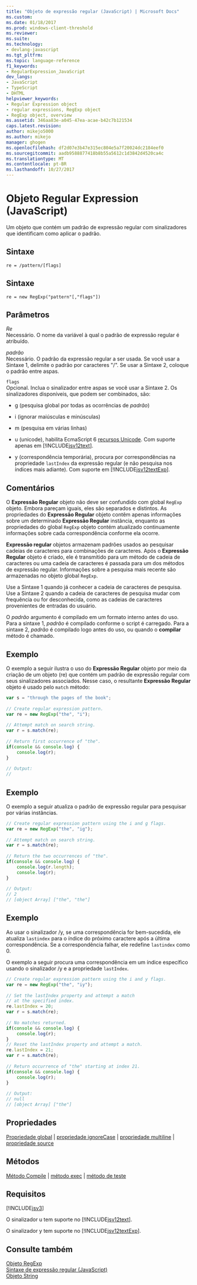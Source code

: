 ```yaml
---
title: "Objeto de expressão regular (JavaScript) | Microsoft Docs"
ms.custom: 
ms.date: 01/18/2017
ms.prod: windows-client-threshold
ms.reviewer: 
ms.suite: 
ms.technology:
- devlang-javascript
ms.tgt_pltfrm: 
ms.topic: language-reference
f1_keywords:
- RegularExpression_JavaScript
dev_langs:
- JavaScript
- TypeScript
- DHTML
helpviewer_keywords:
- Regular Expression object
- regular expressions, RegExp object
- RegExp object, overview
ms.assetid: 346aa83e-a045-47ea-acae-b42c7b121534
caps.latest.revision: 
author: mikejo5000
ms.author: mikejo
manager: ghogen
ms.openlocfilehash: df2d07e3b47e315ec804e5a7f20024dc2184eef0
ms.sourcegitcommit: aadb9588877418b8b55a5612c1d3842d4520ca4c
ms.translationtype: MT
ms.contentlocale: pt-BR
ms.lasthandoff: 10/27/2017
---
```

# <a name="regular-expression-object-javascript"></a>Objeto Regular Expression (JavaScript)
Um objeto que contém um padrão de expressão regular com sinalizadores que identificam como aplicar o padrão.  
  
## <a name="syntax"></a>Sintaxe  
  
```  
re = /pattern/[flags]  
```  
  
## <a name="syntax"></a>Sintaxe  
  
```  
re = new RegExp("pattern"[,"flags"])   
```  
  
## <a name="parameters"></a>Parâmetros  
 *Re*  
 Necessário. O nome da variável à qual o padrão de expressão regular é atribuído.  
  
 *padrão*  
 Necessário. O padrão da expressão regular a ser usada. Se você usar a Sintaxe 1, delimite o padrão por caracteres "/". Se usar a Sintaxe 2, coloque o padrão entre aspas.  
  
 `flags`  
 Opcional. Inclua o sinalizador entre aspas se você usar a Sintaxe 2. Os sinalizadores disponíveis, que podem ser combinados, são:  
  
-   g (pesquisa global por todas as ocorrências de *padrão*)  
  
-   i (ignorar maiúsculas e minúsculas)  
  
-   m (pesquisa em várias linhas)  
  
-   u (unicode), habilita EcmaScript 6 [recursos Unicode](../../javascript/advanced/special-characters-javascript.md). Com suporte apenas em [!INCLUDE[jsv12text](../../javascript/includes/jsv12text-md.md)].  
  
-   y (correspondência temporária), procura por correspondências na propriedade `lastIndex` da expressão regular (e não pesquisa nos índices mais adiante). Com suporte em [!INCLUDE[jsv12textExp](../../javascript/includes/jsv12textexp-md.md)].  
  
## <a name="remarks"></a>Comentários  
 O **Expressão Regular** objeto não deve ser confundido com global `RegExp` objeto. Embora pareçam iguais, eles são separados e distintos. As propriedades do **Expressão Regular** objeto contêm apenas informações sobre um determinado **Expressão Regular** instância, enquanto as propriedades do global `RegExp` objeto contém atualizado continuamente informações sobre cada correspondência conforme ela ocorre.  
  
 **Expressão regular** objetos armazenam padrões usados ao pesquisar cadeias de caracteres para combinações de caracteres. Após o **Expressão Regular** objeto é criado, ele é transmitido para um método de cadeia de caracteres ou uma cadeia de caracteres é passada para um dos métodos de expressão regular. Informações sobre a pesquisa mais recente são armazenadas no objeto global `RegExp`.  
  
 Use a Sintaxe 1 quando já conhecer a cadeia de caracteres de pesquisa. Use a Sintaxe 2 quando a cadeia de caracteres de pesquisa mudar com frequência ou for desconhecida, como as cadeias de caracteres provenientes de entradas do usuário.  
  
 O *padrão* argumento é compilado em um formato interno antes do uso. Para a sintaxe 1, *padrão* é compilado conforme o script é carregado. Para a sintaxe 2, *padrão* é compilado logo antes do uso, ou quando o **compilar** método é chamado.  
  
## <a name="example"></a>Exemplo  
 O exemplo a seguir ilustra o uso do **Expressão Regular** objeto por meio da criação de um objeto (re) que contém um padrão de expressão regular com seus sinalizadores associados. Nesse caso, o resultante **Expressão Regular** objeto é usado pelo `match` método:  
  
```JavaScript  
var s = "through the pages of the book";  
  
// Create regular expression pattern.  
var re = new RegExp("the", "i");  
  
// Attempt match on search string.  
var r = s.match(re);     
  
// Return first occurrence of "the".  
if(console && console.log) {  
    console.log(r);  
}  
  
// Output:  
//   
```  
  
## <a name="example"></a>Exemplo  
 O exemplo a seguir atualiza o padrão de expressão regular para pesquisar por várias instâncias.  
  
```JavaScript  
// Create regular expression pattern using the i and g flags.  
var re = new RegExp("the", "ig");  
  
// Attempt match on search string.  
var r = s.match(re);     
  
// Return the two occurrences of "the".  
if(console && console.log) {  
    console.log(r.length);  
    console.log(r);  
}  
  
// Output:  
// 2  
// [object Array] ["the", "the"]  
```  
  
## <a name="example"></a>Exemplo  
 Ao usar o sinalizador /y, se uma correspondência for bem-sucedida, ele atualiza `lastindex` para o índice do próximo caractere após a última correspondência. Se a correspondência falhar, ele redefine `lastindex` como 0.  
  
 O exemplo a seguir procura uma correspondência em um índice específico usando o sinalizador /y e a propriedade `lastIndex`.  
  
```JavaScript  
// Create regular expression pattern using the i and y flags.  
var re = new RegExp("the", "iy");  
  
// Set the lastIndex property and attempt a match  
// at the specified index.  
re.lastIndex = 20;  
var r = s.match(re);     
  
// No matches returned.  
if(console && console.log) {  
    console.log(r);  
}  
// Reset the lastIndex property and attempt a match.  
re.lastIndex = 21;  
var r = s.match(re);  
  
// Return occurrence of "the" starting at index 21.  
if(console && console.log) {  
    console.log(r);  
}  
  
// Output:  
// null  
// [object Array] ["the"]  
```  
  
<a name="js56jsobjregexpressionprop"></a>   
## <a name="properties"></a>Propriedades  
 [Propriedade global](../../javascript/reference/global-property-regular-expression-javascript.md) &#124; [propriedade ignoreCase](../../javascript/reference/ignorecase-property-regular-expression-javascript.md) &#124; [propriedade multiline](../../javascript/reference/multiline-property-regular-expression-javascript.md) &#124; [propriedade source](../../javascript/reference/source-property-regular-expression-javascript.md)  
  
<a name="js56jsobjregexpressionmeth"></a>   
## <a name="methods"></a>Métodos  
 [Método Compile](../../javascript/reference/compile-method-regular-expression-javascript.md) &#124; [método exec](../../javascript/reference/exec-method-regular-expression-javascript.md) &#124; [método de teste](../../javascript/reference/test-method-regular-expression-javascript.md)  
  
## <a name="requirements"></a>Requisitos  
 [!INCLUDE[jsv3](../../javascript/reference/includes/jsv3-md.md)]  
  
 O sinalizador u tem suporte no [!INCLUDE[jsv12text](../../javascript/includes/jsv12text-md.md)].  
  
 O sinalizador y tem suporte no [!INCLUDE[jsv12textExp](../../javascript/includes/jsv12textexp-md.md)].  
  
## <a name="see-also"></a>Consulte também  
 [Objeto RegExp](../../javascript/reference/regexp-object-javascript.md)   
 [Sintaxe de expressão regular (JavaScript)](http://msdn.microsoft.com/en-us/ab0766e1-7037-45ed-aa23-706f58358c0e)   
 [Objeto String](../../javascript/reference/string-object-javascript.md)